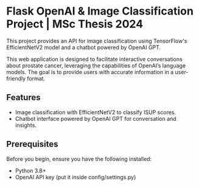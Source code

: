 # Flask OpenAI & Image Classification Project | MSc Thesis 2024

This project provides an API for image classification using TensorFlow's EfficientNetV2 model and a chatbot powered by OpenAI GPT. 

This web application is designed to facilitate interactive conversations about prostate cancer, leveraging the capabilities of OpenAI’s language models. The goal is to provide users with accurate information in a user-friendly format.

## Features
- Image classification with EfficientNetV2 to classify ISUP scores.
- Chatbot interface powered by OpenAI GPT for conversation and insights.

## Prerequisites
Before you begin, ensure you have the following installed:
- Python 3.8+
- OpenAI API key (put it inside config/settings.py) 
